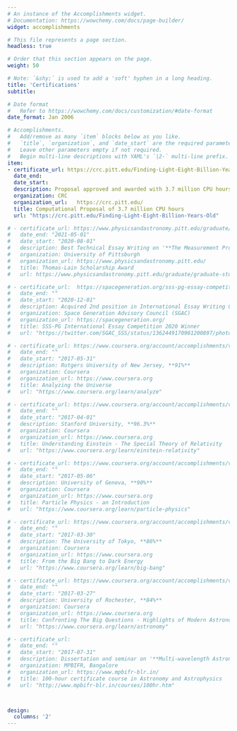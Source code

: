 ```yaml
---
# An instance of the Accomplishments widget.
# Documentation: https://wowchemy.com/docs/page-builder/
widget: accomplishments

# This file represents a page section.
headless: true

# Order that this section appears on the page.
weight: 50

# Note: `&shy;` is used to add a 'soft' hyphen in a long heading.
title: 'Certifications'
subtitle:

# Date format
#   Refer to https://wowchemy.com/docs/customization/#date-format
date_format: Jan 2006

# Accomplishments.
#   Add/remove as many `item` blocks below as you like.
#   `title`, `organization`, and `date_start` are the required parameters.
#   Leave other parameters empty if not required.
#   Begin multi-line descriptions with YAML's `|2-` multi-line prefix.
item:
- certificate_url: https://crc.pitt.edu/Finding-Light-Eight-Billion-Years-Old 
  date_end: 
  date_start:  
  description: Proposal approved and awarded with 3.7 million CPU hours on Pitt Centre for Research and Computing (CRC) Supercomputing Cluster. <br> <a href="https://github.com/yashakaushal/CRC-Proposal/blob/main/proposal_final.pdf" target="_blanck">See Proposal Here</a>
  organization: CRC
  organization_url:   https://crc.pitt.edu/ 
  title: Computational Proposal of 3.7 million CPU hours 
  url: "https://crc.pitt.edu/Finding-Light-Eight-Billion-Years-Old"

# - certificate_url: https://www.physicsandastronomy.pitt.edu/graduate/graduate-student-awards 
#   date_end: "2021-05-01"
#   date_start: "2020-08-01"
#   description: Best Technical Essay Writing on '**The Measurement Problem in Quantum Mechanics**'  <br> <a href="https://www.overleaf.com/read/jxjjwqbsyfsq " target="_blanck">See Essay Here</a>
#   organization: University of Pittsburgh 
#   organization_url: https://www.physicsandastronomy.pitt.edu/ 
#   title: Thomas-Lain Scholarship Award 
#   url: https://www.physicsandastronomy.pitt.edu/graduate/graduate-student-awards

# - certificate_url:  https://spacegeneration.org/sss-pg-essay-competition-2020-winners
#   date_end: ""
#   date_start: "2020-12-01"
#   description: Acquired 2nd position in International Essay Writing Competition on '**Space Safety and Sustainability**' <br> <a href="https://github.com/yashakaushal/my-certificates/blob/main/SGAC_STM_Essay.pdf" target="_blanck">See Essay Here</a>
#   organization: Space Generation Advisory Council (SGAC)
#   organization_url: https://spacegeneration.org/
#   title: SSS-PG International Essay Competition 2020 Winner 
#   url: "https://twitter.com/SGAC_SSS/status/1362449170901200897/photo/1"

# - certificate_url: https://www.coursera.org/account/accomplishments/verify/78NS36QJVVT3?utm_source=link&utm_medium=certificate&utm_content=cert_image&utm_campaign=sharing_cta&utm_product=course 
#   date_end: ""
#   date_start: "2017-05-31"
#   description: Rutgers University of New Jersey, **91%**
#   organization: Coursera
#   organization_url: https://www.coursera.org
#   title: Analyzing the Universe
#   url: "https://www.coursera.org/learn/analyze"

# - certificate_url: https://www.coursera.org/account/accomplishments/verify/7NBGVCNNPFXU?utm_source=link&utm_medium=certificate&utm_content=cert_image&utm_campaign=sharing_cta&utm_product=course
#   date_end: ""
#   date_start: "2017-04-01"
#   description: Stanford University, **96.3%**
#   organization: Coursera
#   organization_url: https://www.coursera.org
#   title: Understanding Einstein - The Special Theory of Relativity
#   url: "https://www.coursera.org/learn/einstein-relativity"

# - certificate_url: https://www.coursera.org/account/accomplishments/verify/T5BPS8NSAYJA?utm_source=link&utm_medium=certificate&utm_content=cert_image&utm_campaign=sharing_cta&utm_product=course
#   date_end: ""
#   date_start: "2017-05-06"
#   description: University of Geneva, **90%**
#   organization: Coursera
#   organization_url: https://www.coursera.org
#   title: Particle Physics - an Introduction
#   url: "https://www.coursera.org/learn/particle-physics"

# - certificate_url: https://www.coursera.org/account/accomplishments/verify/Q55H4UTGUPLE?utm_source=link&utm_medium=certificate&utm_content=cert_image&utm_campaign=sharing_cta&utm_product=course
#   date_end: ""
#   date_start: "2017-03-30"
#   description: The University of Tokyo, **86%**
#   organization: Coursera
#   organization_url: https://www.coursera.org
#   title: From the Big Bang to Dark Energy 
#   url: "https://www.coursera.org/learn/big-bang"

# - certificate_url: https://www.coursera.org/account/accomplishments/verify/SEFWTK455VX5?utm_source=link&utm_medium=certificate&utm_content=cert_image&utm_campaign=sharing_cta&utm_product=course
#   date_end: ""
#   date_start: "2017-03-27"
#   description: University of Rochester, **84%**
#   organization: Coursera
#   organization_url: https://www.coursera.org
#   title: Confronting The Big Questions - Highlights of Modern Astronomy
#   url: "https://www.coursera.org/learn/astronomy"

# - certificate_url: 
#   date_end: ""
#   date_start: "2017-07-31"
#   description: Dissertation and seminar on '**Multi-wavelength Astronomical Spectroscopy**' <br> Guide - <a href="http://mpbifr-blr.in/team/gsd_babu.htm" target="_blanck">Dr. GSD Babu</a> <br> Grade - 'Excellent' <br> <a href="" target="_blanck">See Dissertation Here</a>
#   organization: MPBIFR, Bangalore 
#   organization_url: https://www.mpbifr-blr.in/
#   title: 100-hour certificate course in Astronomy and Astrophysics
#   url: "http://www.mpbifr-blr.in/courses/100hr.htm"



design:
  columns: '2' 
---
```



<!-- * 100-hour certificate course in Astronomy and Astrophysics at <a href="http://www.mpbifr-blr.in/courses/100hr.htm">MPBIFR-Bangalore</a> <br> <a href="" target="_blanck">Dissertation Here</a>  -->